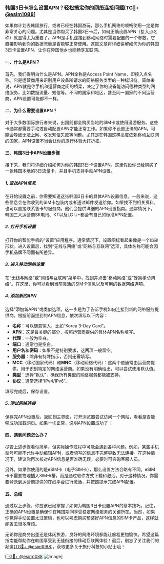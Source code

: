 ### 韩国3日卡怎么设置APN？轻松搞定你的网络连接问题[[TG💪+ @esim1088](https://t.me/s/esim1088)]

如果你计划去韩国旅行，或者已经在韩国游玩，那么手机网络的顺畅使用一定是你非常关心的问题。尤其是当你购买了韩国3日卡后，如何正确设置APN（接入点名称）就显得尤为重要了。APN是手机连接到移动网络时需要配置的一个参数，它直接影响到你的数据流量是否能够正常使用。这篇文章将详细讲解如何为你的韩国3日卡设置APN，让你在异国他乡也能畅享互联网。

#### 一、什么是APN？

首先，我们得明白什么是APN。APN全称是Access Point Name，即接入点名称。它是运营商用来识别用户设备所请求的网络服务类型的一种标识符。简单来说，APN就是你手机和运营商之间的桥梁，决定了你的设备能访问哪种类型的网络服务，比如数据流量、短信等。不同的国家和地区，甚至同一国家的不同运营商，APN设置可能都不一样。

#### 二、为什么需要设置APN？

对于大多数国际旅行者来说，出国前都会购买当地的SIM卡或使用漫游服务。这些卡通常都需要手动或自动配置APN才能正常工作。如果你不设置正确的APN，可能会导致无法上网、收发短信失败等问题。尤其是在韩国这样高度依赖移动互联网的国家，APN设置不当会让你的旅行体验大打折扣。

#### 三、韩国3日卡APN设置步骤

接下来，我们将详细介绍如何为你的韩国3日卡设置APN。这里假设你已经购买了一张韩国本地的3日流量卡，并且手机支持手动APN设置。

##### 1. 查找APN信息

在开始设置之前，你需要知道这张韩国3日卡的具体APN设置信息。一般来说，这些信息会在你收到的SIM卡包装内或者通过邮件发送给你。如果找不到相关资料，也可以直接联系售卡的服务商，他们会提供详细的APN设置指南。通常情况下，韩国三大运营商SK电讯、KT以及LG U+都会有自己的标准APN配置。

##### 2. 打开手机设置

打开你的智能手机的“设置”应用程序。通常情况下，设置图标看起来像是一个齿轮形状。进入设置后，找到“无线与网络”或“网络与互联网”选项，具体名称可能会因手机品牌不同而有所差异。

##### 3. 进入移动网络设置

在“无线与网络”或“网络与互联网”菜单中，找到并点击“移动网络”或“蜂窝移动网络”。在这里，你可以看到当前激活的SIM卡信息以及可用的数据网络选项。

##### 4. 添加新的APN

选择“添加新APN”或类似选项。这一步是为了告诉手机如何连接到新的网络服务提供商。根据前面提到的APN信息，依次填写以下内容：

- **名称**：可以随意输入，比如“Korea 3-Day Card”。
- **APN**：这是最关键的部分，按照运营商提供的具体APN名称填写。
- **代理**：一般为空白。
- **端口**：通常也是空白。
- **用户名**和**密码**：如果不是特别要求，这两项一般留空。
- **服务器**：除非有特殊指示，否则无需填写。
- **MCC**（移动国家代码）和**MNC**（移动网络代码）：这两个值通常由运营商提供，用于识别特定的网络运营商。如果没有明确给出，可以尝试使用默认值。
- **类型**：选择“默认”，确保所有类型的网络服务都能被支持。
- **协议**：通常选择“IPv4/IPv6”。

填写完成后，保存设置。

##### 5. 测试网络连接

保存完APN设置后，返回到主界面，打开浏览器尝试访问一个网站，看看是否能够成功加载网页。如果一切正常，说明APN设置成功了！

#### 四、遇到问题怎么办？

尽管上述步骤看似简单，但实际操作过程中可能会遇到各种问题。例如，某些手机型号可能不允许手动编辑APN，或者填写的信息不完整导致无法连接。在这种情况下，建议你再次核对APN信息是否准确无误，必要时可咨询客服人员。

另外，如果你使用的是eSIM卡（电子SIM卡），那么设置方法会略有不同。eSIM卡不需要物理插入SIM卡槽，而是通过软件方式下载和激活。对于这种情况，你需要登录到运营商提供的在线平台进行激活，并按照提示完成APN配置。

#### 五、总结

通过以上步骤，你应该已经掌握了如何为韩国3日卡设置APN的基本技巧。记住，正确的APN设置是确保你在韩国期间享受稳定网络服务的关键所在。当然，如果你觉得手动设置太过繁琐，也可以考虑购买预装好APN信息的SIM卡产品，这样就能省去很多麻烦。

无论你是商务出差还是休闲旅游，良好的网络环境都能让旅程更加愉快。希望这篇指南能帮助你在韩国享受到无缝衔接的移动互联网体验！最后，别忘了关注我们的频道[[TG💪+ @esim1088](https://t.me/s/esim1088)]，获取更多关于旅行科技的小贴士哦！

[[TG💪+ @esim1088](https://t.me/s/esim1088) ![Image](https://i.postimg.cc/4NQfJmqS/Snipaste-2025-05-13-00-14-12.png)]